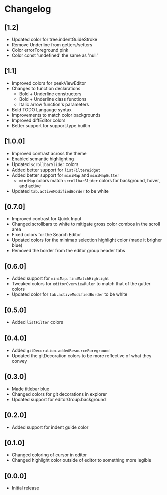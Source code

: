# Changelog

## [1.2]
- Updated color for tree.indentGuideStroke
- Remove Underline from getters/setters
- Color errorForeground pink
- Color const 'undefined' the same as 'null'

## [1.1]
- Improved colors for peekViewEditor
- Changes to function declarations
  - Bold + Underline constructors
  - Bold + Underline class functions
  - Italic arrow function's parameters
- Bold TODO Langauge syntax
- Improvements to match color backgrounds
- Improved diffEditor colors
- Better support for support.type.builtin


## [1.0.0]
- Improved contrast across the theme
- Enabled semantic highlighting
- Updated `scrollbarSlider` colors
- Added better support for `listFilterWidget`
- Added better support for `miniMap` and `miniMapGutter`
  - `miniMap` colors match `scrollbarSlider` colors for background, hover, and active
- Updated `tab.activeModifiedBorder` to be white

## [0.7.0]
- Improved contrast for Quick Input
- Changed scrollbars to white to mitigate gross color combos in the scroll area
- Fixed colors for the Search Editor
- Updated colors for the minimap selection highlight color (made it brigher blue)
- Removed the border from the editor group header tabs

## [0.6.0]
- Added support for `miniMap.findMatchHighlight`
- Tweaked colors for `editorOverviewRuler` to match that of the gutter colors
- Updated color for `tab.activeModifiedBorder` to be white

## [0.5.0]
- Added `listFilter` colors

## [0.4.0]
- Added `gitDecoration.addedResourceForeground`
- Updated the gitDecoration colors to be more reflective of what they convey

## [0.3.0]
- Made titlebar blue
- Changed colors for git decorations in explorer
- Updated support for editorGroup.background

## [0.2.0]
- Added support for indent guide color

## [0.1.0]
- Changed coloring of cursor in editor
- Changed highlight color outside of editor to something more legible

## [0.0.0]
- Initial release
